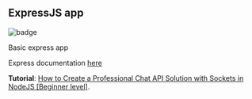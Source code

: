 ## ExpressJS app

![badge](https://action-badges.now.sh/geovannycordero/express-app)

Basic express app

Express documentation [here](https://expressjs.com/)

**Tutorial**: [How to Create a Professional Chat API Solution with Sockets in NodeJS [Beginner level]](https://www.freecodecamp.org/news/create-a-professional-node-express/).
